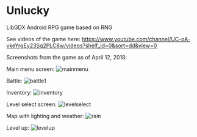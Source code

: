 # Unlucky
LibGDX Android RPG game based on RNG

See videos of the game here:
https://www.youtube.com/channel/UC-oA-vkeYrgEy23Sq2PLC8w/videos?shelf_id=0&sort=dd&view=0

Screenshots from the game as of April 12, 2018: 

Main menu screen:
![mainmenu](https://user-images.githubusercontent.com/29984767/38692381-85698bfc-3e51-11e8-9d91-3ad42d0fc11e.PNG)

Battle:
![battle1](https://user-images.githubusercontent.com/29984767/38692462-d1afaaf0-3e51-11e8-8acf-5dad5852f630.PNG)

Inventory:
![inventory](https://user-images.githubusercontent.com/29984767/38692445-c7140a6e-3e51-11e8-9475-1b726cc7ecf5.PNG)

Level select screen:
![levelselect](https://user-images.githubusercontent.com/29984767/38692422-b27c81c6-3e51-11e8-97b8-a784539e4848.PNG)

Map with lighting and weather:
![rain](https://user-images.githubusercontent.com/29984767/38692435-bcac6148-3e51-11e8-92c1-37c0fcf98df5.PNG)

Level up:
![levelup](https://user-images.githubusercontent.com/29984767/38692473-d63b2efa-3e51-11e8-85d6-a92d3b8447fe.PNG)

